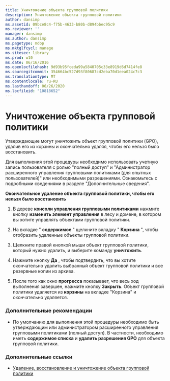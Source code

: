 ```yaml
---
title: Уничтожение объекта групповой политики
description: Уничтожение объекта групповой политики
author: dansimp
ms.assetid: 09bce8c4-f75b-4633-b80b-d894bbec95c9
ms.reviewer: ''
manager: dansimp
ms.author: dansimp
ms.pagetype: mdop
ms.mktglfcycl: manage
ms.sitesec: library
ms.prod: w10
ms.date: 06/16/2016
ms.openlocfilehash: 9d93b95fceda99a5840705c33e8919d6d7414fe8
ms.sourcegitcommit: 354664bc527d93f80687cd2eba70d1eea024c7c3
ms.translationtype: MT
ms.contentlocale: ru-RU
ms.lasthandoff: 06/26/2020
ms.locfileid: "10818652"
---
```

# Уничтожение объекта групповой политики


Утверждающие могут уничтожить объект групповой политики (GPO), удалив его из корзины и окончательно удаляя, чтобы его нельзя было восстановить.

Для выполнения этой процедуры необходимо использовать учетную запись пользователя с ролью "полный доступ" и "Администратор расширенного управления групповыми политиками (для опытных пользователей)" или необходимыми разрешениями. Ознакомьтесь с подробными сведениями в разделе "Дополнительные сведения".

**Окончательное удаление объекта групповой политики, чтобы его нельзя было восстановить**

1.  В дереве **консоли управления групповыми политиками** нажмите кнопку **изменить элемент управления** в лесу и домене, в котором вы хотите управлять объектами групповой политики.

2.  На вкладке " **содержимое** " щелкните вкладку " **Корзина** ", чтобы отобразить удаленные объекты групповой политики.

3.  Щелкните правой кнопкой мыши объект групповой политики, который нужно удалить, и выберите команду **уничтожить**.

4.  Нажмите кнопку **Да** , чтобы подтвердить, что вы хотите окончательно удалить выбранный объект групповой политики и все резервные копии из архива.

5.  После того как окно **прогресса** показывает, что весь ход выполнения завершен, нажмите кнопку **Закрыть**. Объект групповой политики удаляется из **корзины** на вкладке "Корзина" и окончательно удаляется.

### Дополнительные рекомендации

-   По умолчанию для выполнения этой процедуры необходимо быть утверждающим или администратором расширенного управления групповыми политиками (полный доступ). В частности, необходимо иметь **содержимое списка** и **удалить разрешения GPO** для объекта групповой политики.

### Дополнительные ссылки

-   [Удаление, восстановление и уничтожение объекта групповой политики](deleting-restoring-or-destroying-a-gpo-agpm40.md)

 

 





